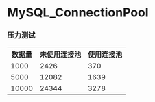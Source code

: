 # MySQL_ConnectionPool
### 压力测试
<table>
  <tr>
    <th>数据量</th>
    <th>未使用连接池</th>
    <th>使用连接池</th>
  </tr>
  <tr>
    <td>1000</td>
    <td>2426</td>
    <td>370</td>
  </tr>
  <tr>
    <td>5000</td>
    <td>12082</td>
    <td>1639</td>
  </tr>
  <tr>
    <td>10000</td>
    <td>24344</td>
    <td>3278</td>
  </tr>
</table>
